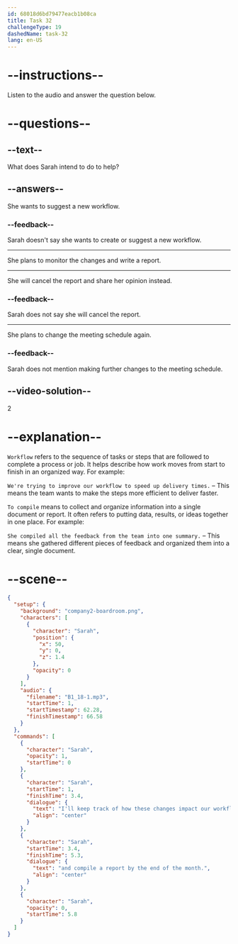 ```yaml
---
id: 68018d6bd79477eacb1b08ca
title: Task 32
challengeType: 19
dashedName: task-32
lang: en-US
---
```


<!-- (Audio) Sarah: I'll keep track of how these changes impact our workflow and compile a report by the end of the month. -->

# --instructions--

Listen to the audio and answer the question below.

# --questions--

## --text--

What does Sarah intend to do to help?

## --answers--

She wants to suggest a new workflow.

### --feedback--

Sarah doesn't say she wants to create or suggest a new workflow.

---

She plans to monitor the changes and write a report.

---

She will cancel the report and share her opinion instead.

### --feedback--

Sarah does not say she will cancel the report.

---

She plans to change the meeting schedule again.

### --feedback--

Sarah does not mention making further changes to the meeting schedule.

## --video-solution--

2

# --explanation--

`Workflow` refers to the sequence of tasks or steps that are followed to complete a process or job. It helps describe how work moves from start to finish in an organized way. For example:

`We're trying to improve our workflow to speed up delivery times.` – This means the team wants to make the steps more efficient to deliver faster.

`To compile` means to collect and organize information into a single document or report. It often refers to putting data, results, or ideas together in one place. For example:

`She compiled all the feedback from the team into one summary.` – This means she gathered different pieces of feedback and organized them into a clear, single document.

# --scene--

```json
{
  "setup": {
    "background": "company2-boardroom.png",
    "characters": [
      {
        "character": "Sarah",
        "position": {
          "x": 50,
          "y": 0,
          "z": 1.4
        },
        "opacity": 0
      }
    ],
    "audio": {
      "filename": "B1_18-1.mp3",
      "startTime": 1,
      "startTimestamp": 62.28,
      "finishTimestamp": 66.58
    }
  },
  "commands": [
    {
      "character": "Sarah",
      "opacity": 1,
      "startTime": 0
    },
    {
      "character": "Sarah",
      "startTime": 1,
      "finishTime": 3.4,
      "dialogue": {
        "text": "I'll keep track of how these changes impact our workflow",
        "align": "center"
      }
    },
    {
      "character": "Sarah",
      "startTime": 3.4,
      "finishTime": 5.3,
      "dialogue": {
        "text": "and compile a report by the end of the month.",
        "align": "center"
      }
    },
    {
      "character": "Sarah",
      "opacity": 0,
      "startTime": 5.8
    }
  ]
}
```
